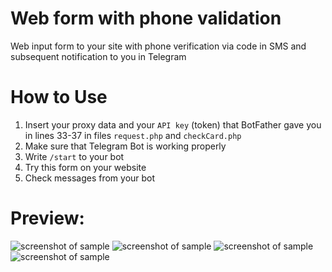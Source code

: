 # Web form with phone validation
 Web input form to your site with phone verification via code in SMS and subsequent notification to you in Telegram

# How to Use
1. Insert your proxy data and your `API key` (token) that BotFather gave you in lines 33-37 in files `request.php` and `checkCard.php`
2. Make sure that Telegram Bot is working properly
4. Write `/start` to your bot
5. Try this form on your website
6. Check messages from your bot

# Preview:

![screenshot of sample](https://sun9-56.userapi.com/TJ7HOISOK6Xl-REpGyhMh7oJhd97WMO7uqOIBg/n2Sa0BLRj08.jpg)
![screenshot of sample](https://sun1-89.userapi.com/1slxgeAnF-wFJPcxuY1_CWLBq_yNxR8hvUDxNg/NUHH9FFMYSo.jpg)
![screenshot of sample](https://sun1-28.userapi.com/n-bwwNdVu6433vFSHRVsNzALHwvZNIKhGVyaeQ/Uws2UI0xsB8.jpg)
![screenshot of sample](https://sun1-92.userapi.com/Qkam34XsR_Is_6pIQvAlvkvSimDls7lnGSNUtw/7w9tS9tZxYc.jpg)

